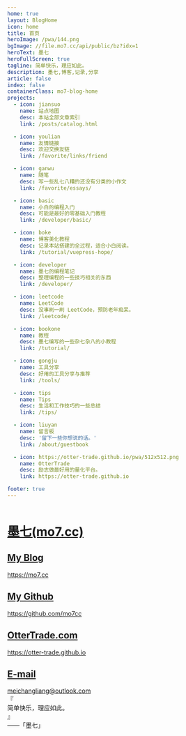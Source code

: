 ```yaml
---
home: true
layout: BlogHome
icon: home
title: 首页
heroImage: /pwa/144.png
bgImage: //file.mo7.cc/api/public/bz?idx=1
heroText: 墨七
heroFullScreen: true
tagline: 简单快乐，理应如此。
description: 墨七,博客,记录,分享
article: false
index: false
containerClass: mo7-blog-home
projects:
  - icon: jiansuo
    name: 站点地图
    desc: 本站全部文章索引
    link: /posts/catalog.html

  - icon: youlian
    name: 友情链接
    desc: 欢迎交换友链
    link: /favorite/links/friend

  - icon: ganwu
    name: 随笔
    desc: 写一些乱七八糟的还没有分类的小作文
    link: /favorite/essays/

  - icon: basic
    name: 小白的编程入门
    desc: 可能是最好的零基础入门教程
    link: /developer/basic/

  - icon: boke
    name: 博客美化教程
    desc: 记录本站搭建的全过程，适合小白阅读。
    link: /tutorial/vuepress-hope/

  - icon: developer
    name: 墨七的编程笔记
    desc: 整理编程的一些技巧相关的东西
    link: /developer/

  - icon: leetcode
    name: LeetCode
    desc: 没事刷一刷 LeetCode，预防老年痴呆。
    link: /leetcode/

  - icon: bookone
    name: 教程
    desc: 墨七编写的一些杂七杂八的小教程
    link: /tutorial/

  - icon: gongju
    name: 工具分享
    desc: 好用的工具分享与推荐
    link: /tools/

  - icon: tips
    name: Tips
    desc: 生活和工作技巧的一些总结
    link: /tips/

  - icon: liuyan
    name: 留言板
    desc: '留下一些你想说的话。'
    link: /about/guestbook

  - icon: https://otter-trade.github.io/pwa/512x512.png
    name: OtterTrade
    desc: 励志做最好用的量化平台。
    link: https://otter-trade.github.io

footer: true
---
```


<div id="mo7-blog-hero-content">
  <a target="_blank" class="link image-link link-1" href="https://mo7.cc">
    <img class="vp-blog-hero-image" src="//file.mo7.cc/static/lxh_gif/lxh_71.gif" alt="" srcset="" />
  </a>
  <a target="_blank" class="link  link-2" href="https://mo7cc.github.io">
    <h1 class="vp-blog-hero-title">墨七<span class="vp-blog-hero-subtitle">(mo7.cc)</span></h1>
  </a>
  <a target="_blank" class="link  link-3" href="/posts/catalog.html">
    <h2>My Blog</h2>
    <span>https://mo7.cc</span>
  </a>
  <a target="_blank" class="link  link-4" href="https://github.com/mo7cc">
    <h2>My Github</h2>
    <span>https://github.com/mo7cc</span>
  </a>
  <a target="_blank" class="link  link-5" href="https://otter-trade.github.io">
    <h2>OtterTrade.com</h2>
    <span>https://otter-trade.github.io</span>
  </a>
  <a target="_blank" class="link  link-6" href="mailto: meichangliang@outlook.com">
    <h2>E-mail</h2>
    <span>meichangliang@outlook.com</span>
  </a>
</div>

<div id="mo7-hitokoto-wrapper">
  <div class="word">
    <div class="left">『</div>
    <span id="hitokoto_text"> 简单快乐，理应如此。 </span>
    <div class="right">』</div>
  </div>
  <div id="hitokoto_author">——「墨七」</div>
</div>

